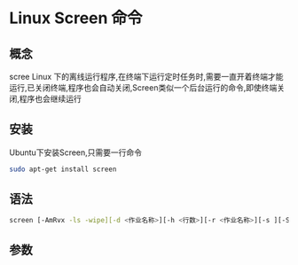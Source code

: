 # Linux Screen 命令

## 概念

scree Linux 下的离线运行程序,在终端下运行定时任务时,需要一直开着终端才能运行,已关闭终端,程序也会自动关闭,Screen类似一个后台运行的命令,即使终端关闭,程序也会继续运行

## 安装

Ubuntu下安装Screen,只需要一行命令

```bash
sudo apt-get install screen
```

## 语法

````bash
screen [-AmRvx -ls -wipe][-d <作业名称>][-h <行数>][-r <作业名称>][-s ][-S <作业名称>]
````

## 参数

